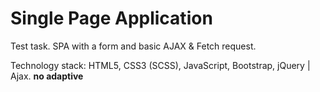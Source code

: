 # Single Page Application
<p>Test task. SPA with a form and basic AJAX & Fetch request.</p>
<p>Technology stack: HTML5, CSS3 (SCSS), JavaScript, Bootstrap, jQuery | Ajax. <b>no adaptive</b></p>
